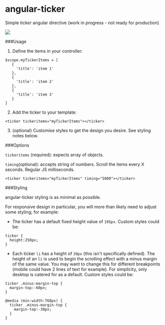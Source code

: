 # angular-ticker

Simple ticker angular directive (work in progress - not ready for production)

<img src="http://g.recordit.co/yTwkJIOHXx.gif" />


###Usage

1) Define the items in your controller:

```
$scope.myTickerItems = [
   {
     'title': 'item 1'
   },
   {
     'title': 'item 2'
   },
   {
     'title': 'item 3'
   }
]
```

2) Add the ticker to your template:

`<ticker tickeritems="myTickerItems"></ticker>`

3) (optional) Customise styles to get the design you desire. See styling notes below.

###Options

`tickeritems` (required): expects array of objects.

`timing`(optional): accepts string of numbers. Scroll the items every X seconds. Regular JS milliseconds. 

`<ticker tickeritems="myTickerItems" timing="5000"></ticker>`

###Styling

angular-ticker styling is as minimal as possible. 

For responsive design in particular, you will more than likely need to adjust some styling; for example:

- The ticker has a default fixed height value of `195px`. Custom styles could be:

```
ticker {
  height:250px;
}
```

- Each ticker `li` has a height of `39px` (this isn't specifically defined). The height of an `li` is used to begin the scrolling effect with a minus margin of the same value. You may want to change this for different breakpoints (mobile could have 2 lines of text for example). For simplicity, only desktop is catered for as a default. Custom styles could be:

```
ticker .minus-margin-top {
  margin-top:-60px;
}

@media (min-width:768px) {
  ticker .minus-margin-top {
    margin-top:-30px;
  }
}
```




